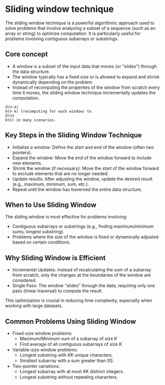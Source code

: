 # Sliding window technique

The sliding window technique is a powerful algorithmic approach used to solve problems that involve analyzing a subset
of a sequence (such as an array or string) to optimize computation. It is particularly useful for problems involving
contiguous subarrays or substrings.

## Core concept

- A window is a subset of the input data that moves (or "slides") through the data structure.
- The window typically has a fixed size or is allowed to expand and shrink dynamically depending on the problem.
- Instead of recomputing the properties of the window from scratch every time it moves, the sliding window technique
incrementally updates the computation.

```This approach reduces the time complexity from 
𝑂(𝑛⋅𝑘)
O(n⋅k) (recomputing for each window) to 
𝑂(𝑛)
O(n) in many scenarios.

```

## Key Steps in the Sliding Window Technique

- Initialize a window: Define the start and end of the window (often two pointers).
- Expand the window: Move the end of the window forward to include new elements.
- Shrink the window (if necessary): Move the start of the window forward to exclude elements that are no longer needed.
- Update results: After adjusting the window, update the desired result (e.g., maximum, minimum, sum, etc.).
- Repeat until the window has traversed the entire data structure.

## When to Use Sliding Window

The sliding window is most effective for problems involving:

- Contiguous subarrays or substrings (e.g., finding maximum/minimum sums, longest substring).
- Problems where the size of the window is fixed or dynamically adjusted based on certain conditions.

## Why Sliding Window is Efficient

- Incremental Updates: Instead of recalculating the sum of a subarray from scratch, only the changes at the boundaries 
of the window are considered.
- Single Pass: The window "slides" through the data, requiring only one pass (linear traversal) to compute the result.

This optimization is crucial in reducing time complexity, especially when working with large datasets.

## Common Problems Using Sliding Window

- Fixed-size window problems:
  - Maximum/Minimum sum of a subarray of size 𝐾
  - Find average of all contiguous subarrays of size 𝐾
- Variable-size window problems:
  - Longest substring with 𝐾K unique characters.
  - Smallest subarray with a sum greater than 𝑆S.
- Two-pointer variations:
  - Longest subarray with at most 𝐾K distinct integers.
  - Longest substring without repeating characters.
